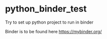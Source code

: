 # python_binder_test
Try to set up python project to run in binder

Binder is to be found here https://mybinder.org/
